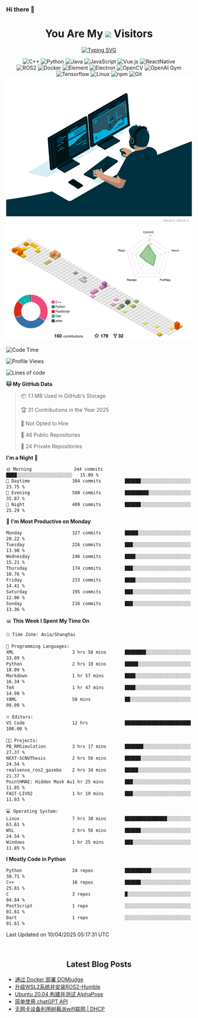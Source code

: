 ### Hi there 👋

<div align="center">
  <h1>
    You Are My <img src="https://profile-counter.glitch.me/fateryu/count.svg"> Visitors
  </h1>
  <!--<img align="center" src="https://github-readme-stats-git-masterrstaa-rickstaa.vercel.app/api?username=FaterYU&show_icons=true&count_private=true"/>-->

  <a href="https://git.io/typing-svg"><img src="https://readme-typing-svg.demolab.com?font=Fira+Code&pause=500&center=true&vCenter=true&random=false&width=435&lines=Talk+is+cheap.+Show+me+the+code." alt="Typing SVG" /></a>

  <img src="https://img.shields.io/badge/C++-512BD4?style=flat-square&logo=cplusplus&logoColor=ffffff" alt="C++">
  <img src="https://img.shields.io/badge/-Python-37A6AB?style=flat-square&logo=python&logoColor=ffffff" alt="Python">
  <img src="https://img.shields.io/badge/-Java-007396?style=flat-square&logo=java&logoColor=ffffff" alt="Java">
  <img src="https://img.shields.io/badge/JavaScript-F7DF1E?style=flat-square&logo=JavaScript&logoColor=ffffff" alt="JavaScript">
  <img src="https://img.shields.io/badge/-Vue.js-4FC08D?style=flat-square&logo=Vue.js&logoColor=ffffff" alt="Vue.js">
  <img src="https://img.shields.io/badge/ReactNative-813144?style=flat-square&logo=react&logoColor=ffffff" alt="ReactNative">
  </br>
  <img src="https://img.shields.io/badge/-ROS2-8DD6F9?style=flat-square&logo=ros&logoColor=ffffff" alt="ROS2">
  <img src="https://img.shields.io/badge/Docker-2496ED?style=flat-square&logo=docker&logoColor=ffffff" alt="Docker">
  <img src="https://img.shields.io/badge/-Element-02845A?style=flat-square&logo=electron&logoColor=ffffff" alt="Element">
  <img src="https://img.shields.io/badge/-Electron-002D71?style=flat-square&logo=element&logoColor=ffffff" alt="Electron">
  <img src="https://img.shields.io/badge/-OpenCV-361522?style=flat-square&logo=opencv&logoColor=ffffff" alt="OpenCV">
  <img src="https://img.shields.io/badge/-OpenAIGym-91302E?style=flat-square&logo=openaigym&logoColor=ffffff" alt="OpenAI Gym">
  </br>
  <img src="https://img.shields.io/badge/-Tensorflow-204366?style=flat-square&logo=tensorflow&logoColor=ffffff" alt="Tensorflow">
  <img src="https://img.shields.io/badge/-Linux-333333?style=flat-square&logo=linux&logoColor=white" alt="Linux">
  <img src="https://img.shields.io/badge/-NPM-CB3837?style=flat-square&logo=npm&logoColor=white" alt="npm">
  <img src="https://img.shields.io/badge/-Git-f05032?style=flat-square&logo=git&logoColor=white" alt="Git">
  </br>
  <img alt="GIF" src="./code.gif?raw=true" />
  </br>
  <!--<img src="https://github-readme-stats.vercel.app/api/top-langs/?username=fateryu&hide=HTML&langs_count=5">-->
  <img src="./profile-3d-contrib/profile-south-season-animate.svg">
  </br>
</div>

<!--START_SECTION:waka-->
![Code Time](http://img.shields.io/badge/Code%20Time-505%20hrs%202%20mins-blue)

![Profile Views](http://img.shields.io/badge/Profile%20Views-14-blue)

![Lines of code](https://img.shields.io/badge/From%20Hello%20World%20I%27ve%20Written-12.7%20million%20lines%20of%20code-blue)

**🐱 My GitHub Data** 

> 📦 1.1 MB Used in GitHub's Storage 
 > 
> 🏆 31 Contributions in the Year 2025
 > 
> 🚫 Not Opted to Hire
 > 
> 📜 46 Public Repositories 
 > 
> 🔑 24 Private Repositories 
 > 
**I'm a Night 🦉** 

```text
🌞 Morning                244 commits         ████░░░░░░░░░░░░░░░░░░░░░   15.09 % 
🌆 Daytime                384 commits         ██████░░░░░░░░░░░░░░░░░░░   23.75 % 
🌃 Evening                580 commits         █████████░░░░░░░░░░░░░░░░   35.87 % 
🌙 Night                  409 commits         ██████░░░░░░░░░░░░░░░░░░░   25.29 % 
```
📅 **I'm Most Productive on Monday** 

```text
Monday                   327 commits         █████░░░░░░░░░░░░░░░░░░░░   20.22 % 
Tuesday                  226 commits         ███░░░░░░░░░░░░░░░░░░░░░░   13.98 % 
Wednesday                246 commits         ████░░░░░░░░░░░░░░░░░░░░░   15.21 % 
Thursday                 174 commits         ███░░░░░░░░░░░░░░░░░░░░░░   10.76 % 
Friday                   233 commits         ████░░░░░░░░░░░░░░░░░░░░░   14.41 % 
Saturday                 195 commits         ███░░░░░░░░░░░░░░░░░░░░░░   12.06 % 
Sunday                   216 commits         ███░░░░░░░░░░░░░░░░░░░░░░   13.36 % 
```


📊 **This Week I Spent My Time On** 

```text
🕑︎ Time Zone: Asia/Shanghai

💬 Programming Languages: 
XML                      3 hrs 58 mins       ████████░░░░░░░░░░░░░░░░░   33.09 % 
Python                   2 hrs 10 mins       █████░░░░░░░░░░░░░░░░░░░░   18.09 % 
Markdown                 1 hr 57 mins        ████░░░░░░░░░░░░░░░░░░░░░   16.34 % 
TeX                      1 hr 47 mins        ████░░░░░░░░░░░░░░░░░░░░░   14.98 % 
YAML                     58 mins             ██░░░░░░░░░░░░░░░░░░░░░░░   08.09 % 

🔥 Editors: 
VS Code                  12 hrs              █████████████████████████   100.00 % 

🐱‍💻 Projects: 
PB_RMSimulation          3 hrs 17 mins       ███████░░░░░░░░░░░░░░░░░░   27.37 % 
NEXT-SCNUThesis          2 hrs 56 mins       ██████░░░░░░░░░░░░░░░░░░░   24.54 % 
realsense_ros2_gazebo    2 hrs 34 mins       █████░░░░░░░░░░░░░░░░░░░░   21.37 % 
PointHMAE: Hidden Mask Au1 hr 25 mins        ███░░░░░░░░░░░░░░░░░░░░░░   11.85 % 
FAST-LIVO2               1 hr 19 mins        ███░░░░░░░░░░░░░░░░░░░░░░   11.03 % 

💻 Operating System: 
Linux                    7 hrs 38 mins       ████████████████░░░░░░░░░   63.61 % 
WSL                      2 hrs 56 mins       ██████░░░░░░░░░░░░░░░░░░░   24.54 % 
Windows                  1 hr 25 mins        ███░░░░░░░░░░░░░░░░░░░░░░   11.85 % 
```

**I Mostly Code in Python** 

```text
Python                   24 repos            ██████████░░░░░░░░░░░░░░░   38.71 % 
C++                      16 repos            ██████░░░░░░░░░░░░░░░░░░░   25.81 % 
C                        3 repos             █░░░░░░░░░░░░░░░░░░░░░░░░   04.84 % 
PostScript               1 repo              ░░░░░░░░░░░░░░░░░░░░░░░░░   01.61 % 
Dart                     1 repo              ░░░░░░░░░░░░░░░░░░░░░░░░░   01.61 % 
```




 Last Updated on 10/04/2025 05:17:31 UTC
<!--END_SECTION:waka-->

<div align="center">
  </br>
  <h2>
    Latest Blog Posts
  </h2>
</div>

<!-- BLOGPOSTS:START -->
- [通过 Docker 部署 DOMjudge](https://fater.top/record/domjudge-docker-config/)
- [升级WSL2系统并安装ROS2-Humble](https://fater.top/record/upgrade-wsl-system-install-ros2-humble/)
- [Ubuntu 20.04 构建并测试 AlphaPose](https://fater.top/usage/build-test-alphapose/)
- [简单使用 chatGPT API](https://fater.top/usage/use-chatgpt-api/)
- [无网卡设备利用树莓派wifi联网 | DHCP](https://fater.top/record/raspi-relay-wifi/)
<!-- BLOGPOSTS:END -->
